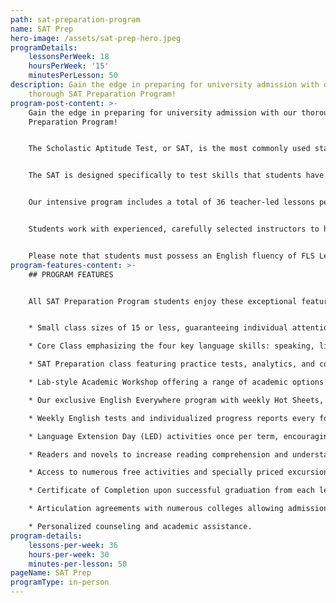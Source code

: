 ```yaml
---
path: sat-preparation-program
name: SAT Prep
hero-image: /assets/sat-prep-hero.jpeg
programDetails:
    lessonsPerWeek: 18
    hoursPerWeek: '15'
    minutesPerLesson: 50
description: Gain the edge in preparing for university admission with our
    thorough SAT Preparation Program!
program-post-content: >-
    Gain the edge in preparing for university admission with our thorough SAT
    Preparation Program!


    The Scholastic Aptitude Test, or SAT, is the most commonly used standard exam in undergraduate admissions for American colleges and universities. Throughout the United States, high school juniors and seniors prepare extensively for the exam, making it critical for non-native speaking international students to get an edge in their SAT test preparation.


    The SAT is designed specifically to test skills that students have learned in the American high school system, putting students from other systems at a disadvantage. With our expertise in teaching international students, FLS is ideally suited to give you a solid foundation for SAT success!


    Our intensive program includes a total of 36 teacher-led lessons per week: 18 lessons of integrated study to improve all English skills; 12 lessons devoted to specific SAT strategies and skills and 6 lessons of Academic Workshops for additional language practice and skill development.


    Students work with experienced, carefully selected instructors to hone their ability in the SAT skills of Critical Reading, Writing and Mathematics. Practice exams allow instructors to analyze students’ abilities and familiarize students with the test format and strategies.


    Please note that students must possess an English fluency of FLS Level 13 or better to enter the SAT Program.
program-features-content: >-
    ## PROGRAM FEATURES


    All SAT Preparation Program students enjoy these exceptional features:


    * Small class sizes of 15 or less, guaranteeing individual attention from your teacher.

    * Core Class emphasizing the four key language skills: speaking, listening, reading and writing

    * SAT Preparation class featuring practice tests, analytics, and concentrated practice in mathematics, reading comprehension, critical reasoning, and writing.

    * Lab-style Academic Workshop offering a range of academic options each week, including Pronunciation Clinics, Conversation Clubs, Homework Labs, Computer Labs, and more.

    * Our exclusive English Everywhere program with weekly Hot Sheets, involving your host family, activity guides and FLS staff in your learning process.

    * Weekly English tests and individualized progress reports every four weeks.

    * Language Extension Day (LED) activities once per term, encouraging students to use English in new settings and contexts.

    * Readers and novels to increase reading comprehension and understanding of American culture.

    * Access to numerous free activities and specially priced excursions.

    * Certificate of Completion upon successful graduation from each level.

    * Articulation agreements with numerous colleges allowing admission without a TOEFL score based on completion of the designated FLS level.

    * Personalized counseling and academic assistance.
program-details:
    lessons-per-week: 36
    hours-per-week: 30
    minutes-per-lesson: 50
pageName: SAT Prep
programType: in-person
---
```

